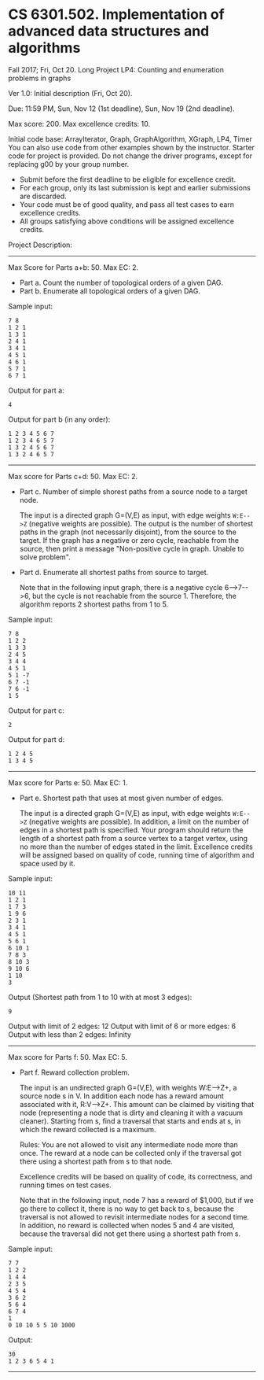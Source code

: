 
# CS 6301.502.  Implementation of advanced data structures and algorithms

Fall 2017;  Fri, Oct 20.
Long Project LP4: Counting and enumeration problems in graphs

Ver 1.0: Initial description (Fri, Oct 20).

Due: 11:59 PM, Sun, Nov 12 (1st deadline), Sun, Nov 19 (2nd deadline).

Max score: 200.  Max excellence credits: 10.

Initial code base: ArrayIterator, Graph, GraphAlgorithm, XGraph, LP4, Timer
You can also use code from other examples shown by the instructor.
Starter code for project is provided.  Do not change the driver programs,
except for replacing g00 by your group number.

* Submit before the first deadline to be eligible for excellence credit. 
* For each group, only its last submission is kept and earlier submissions are discarded. 
* Your code must be of good quality, and pass all test cases to earn excellence credits.
* All groups satisfying above conditions will be assigned excellence credits.

Project Description:

____________________________________________________________________

Max Score for Parts a+b: 50.  Max EC: 2.

* Part a. Count the number of topological orders of a given DAG.
* Part b. Enumerate all topological orders of a given DAG.

Sample input:

    7 8
    1 2 1
    1 3 1
    2 4 1
    3 4 1
    4 5 1
    4 6 1
    5 7 1
    6 7 1

Output for part a:

    4

Output for part b (in any order):

    1 2 3 4 5 6 7
    1 2 3 4 6 5 7
    1 3 2 4 5 6 7
    1 3 2 4 6 5 7
________________________________________________________________________

Max score for Parts c+d: 50.  Max EC: 2.

*   Part c. Number of simple shorest paths from a source node to a target node.

    The input is a directed graph G=(V,E) as input, with edge weights
    `W:E-->Z` (negative weights are possible).  The output is the number of
    shortest paths  in the graph (not necessarily disjoint), from the source
    to the target.  If the graph has a negative or zero cycle, reachable from the
    source, then print a message "Non-positive cycle in graph.  Unable to solve problem".

*   Part d. Enumerate all shortest paths from source to target.

    Note that in the following input graph, there is a negative cycle 6-->7-->6,
    but the cycle is not reachable from the source 1.  Therefore, the algorithm
    reports 2 shortest paths from 1 to 5.

Sample input:

    7 8 
    1 2 2
    1 3 3
    2 4 5
    3 4 4
    4 5 1
    5 1 -7
    6 7 -1
    7 6 -1
    1 5

Output for part c:

    2

Output for part d:

    1 2 4 5
    1 3 4 5
_______________________________________________________________________

Max score for Parts e: 50.  Max EC: 1.

*   Part e. Shortest path that uses at most given number of edges.

    The input is a directed graph G=(V,E) as input, with edge weights
    `W:E-->Z` (negative weights are possible).  In addition, a limit on
    the number of edges in a shortest path is specified.  Your program
    should return the length of a shortest path from a source vertex
    to a target vertex, using no more than the number of edges stated
    in the limit.  Excellence credits will be assigned based on quality of code,
    running time of algorithm and space used by it.

Sample input:

    10 11
    1 2 1
    1 7 3
    1 9 6
    2 3 1
    3 4 1
    4 5 1
    5 6 1
    6 10 1
    7 8 3
    8 10 3
    9 10 6
    1 10
    3

Output (Shortest path from 1 to 10 with at most 3 edges):

    9

Output with limit of 2 edges: 12
Output with limit of 6 or more edges: 6
Output with less than 2 edges: Infinity
____________________________________________________________________
Max score for Parts f: 50.  Max EC: 5.

*   Part f. Reward collection problem.

    The input is an undirected graph G=(V,E), with weights W:E-->Z+, a
    source node s in V.  In addition each node has a reward amount
    associated with it, R:V-->Z+.  This amount can be claimed by visiting
    that node (representing a node that is dirty and cleaning it with a
    vacuum cleaner).  Starting from s, find a traversal that starts and
    ends at s, in which the reward collected is a maximum.  

    Rules: You are not allowed to visit any intermediate node more than once.
    The reward at a node can be collected only if the traversal got there using
    a shortest path from s to that node.

    Excellence credits will be based on quality of code, its correctness, and
    running times on test cases.

    Note that in the following input, node 7 has a reward of $1,000, but
    if we go there to collect it, there is no way to get back to s,
    because the traversal is not allowed to revisit intermediate nodes for
    a second time.  In addition, no reward is collected when nodes 5 and 4
    are visited, because the traversal did not get there using a shortest
    path from s.

Sample input:

    7 7
    1 2 2
    1 4 4
    2 3 5
    4 5 4
    3 6 2
    5 6 4
    6 7 4
    1
    0 10 10 5 5 10 1000

Output:

    30
    1 2 3 6 5 4 1
________________________________________________________________
